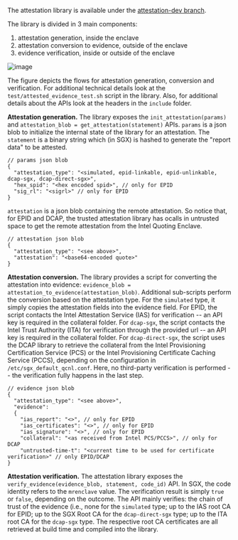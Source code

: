 The attestation library is available under the [attestation-dev branch](https://github.com/hyperledger-labs/private-data-objects/tree/attestation-dev).

The library is divided in 3 main components:
1. attestation generation, inside the enclave
2. attestation conversion to evidence, outside of the enclave
3. evidence verification, inside or outside of the enclave

![image](https://github.com/user-attachments/assets/d3042b3a-37dd-4966-9c8a-9561e93f6174)

The figure depicts the flows for attestation generation, conversion and verification.
For additional technical details look at the `test/attested_evidence_test.sh` script in the library.
Also, for additional details about the APIs look at the headers in the `include` folder.

**Attestation generation.**
The library exposes the `init_attestation(params)` and `attestation_blob = get_attestation(statement)` APIs.
`params` is a json blob to initialize the internal state of the library for an attestation. The `statement` is a binary string which (in SGX) is hashed to generate the "report data" to be attested.
```jsonc
// params json blob
{
  "attestation_type": "<simulated, epid-linkable, epid-unlinkable, dcap-sgx, dcap-direct-sgx>",
  "hex_spid": "<hex encoded spid>", // only for EPID
  "sig_rl": "<sigrl>" // only for EPID
}
```
`attestation` is a json blob containing the remote attestation. So notice that, for EPID and DCAP, the trusted attestation library has ocalls in untrusted space to get the remote attestation from the Intel Quoting Enclave.
```jsonc
// attestation json blob
{
  "attestation_type": "<see above>",
  "attestation": "<base64-encoded quote>"
}
```

**Attestation conversion.**
The library provides a script for converting the attestation into evidence: `evidence_blob = attestation_to_evidence(attestation_blob)`. Additional sub-scripts perform the conversion based on the attestation type. For the `simulated` type, it simply copies the attestation fields into the evidence field. For EPID, the script contacts the Intel Attestation Service (IAS) for verification -- an API key is required in the collateral folder. For `dcap-sgx`, the script contacts the Intel Trust Authority (ITA) for verification through the provided url -- an API key is required in the collateral folder. For `dcap-direct-sgx`, the script uses the DCAP library to retrieve the collateral from the Intel Provisioning Certification Service (PCS) or the Intel Provisioning Certificate Caching Service (PCCS), depending on the configuration in `/etc/sgx_default_qcnl.conf`. Here, no third-party verification is performed -- the verification fully happens in the last step.
```jsonc
// evidence json blob
{
  "attestation_type": "<see above>",
  "evidence":
  {
    "ias_report": "<>", // only for EPID
    "ias_certificates": "<>", // only for EPID
    "ias_signature": "<>", // only for EPID
    "collateral": "<as received from Intel PCS/PCCS>", // only for DCAP
    "untrusted-time-t": "<current time to be used for certificate verification>" // only EPID/DCAP
}
```

**Attestation verification.**
The attestation library exposes the `verify_evidence(evidence_blob, statement, code_id)` API. In SGX, the code identity refers to the `mrenclave` value. The verification result is simply `true` or `false`, depending on the outcome. The API mainly verifies: the chain of trust of the evidence (i.e., none for the `simulated` type; up to the IAS root CA for EPID; up to the SGX Root CA for the `dcap-direct-sgx` type; up to the ITA root CA for the `dcap-sgx` type. The respective root CA certificates are all retrieved at build time and compiled into the library.

